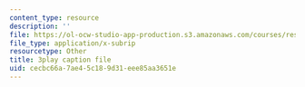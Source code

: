 ```yaml
---
content_type: resource
description: ''
file: https://ol-ocw-studio-app-production.s3.amazonaws.com/courses/res-6-012-introduction-to-probability-spring-2018/cecbc66a7ae45c189d31eee85aa3651e_Lgacew5BjDI.vtt
file_type: application/x-subrip
resourcetype: Other
title: 3play caption file
uid: cecbc66a-7ae4-5c18-9d31-eee85aa3651e
---
```

